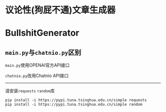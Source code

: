 # 议论性(狗屁不通)文章生成器
# BullshitGenerator

`main.py`与`chatnio.py`区别
---
`main.py`使用OPENAI官方API接口

`chatnio.py`改用Chatnio API接口

---
请安装`requests` `random`库
```
pip install -i https://pypi.tuna.tsinghua.edu.cn/simple requests
pip install -i https://pypi.tuna.tsinghua.edu.cn/simple random
```
